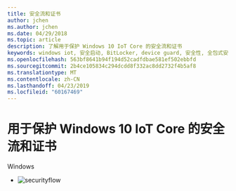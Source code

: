 ```yaml
---
title: 安全流和证书
author: jchen
ms.author: jchen
ms.date: 04/29/2018
ms.topic: article
description: 了解用于保护 Windows 10 IoT Core 的安全流和证书
keywords: windows iot, 安全启动, BitLocker, device guard, 安全性, 全包式安全
ms.openlocfilehash: 563bf8641b94f194d52cadfdbae581ef502ebbfd
ms.sourcegitcommit: 2b4ce105834c294dcdd8f332ac8dd2732f4b5af8
ms.translationtype: MT
ms.contentlocale: zh-CN
ms.lasthandoff: 04/23/2019
ms.locfileid: "60167469"
---
```

# <a name="security-flow-and-certificates-used-in-securing-windows-10-iot-core"></a>用于保护 Windows 10 IoT Core 的安全流和证书

Windows 

- ![securityflow](../media/SecurityFlowAndCertificates/securityflow.jpg)
